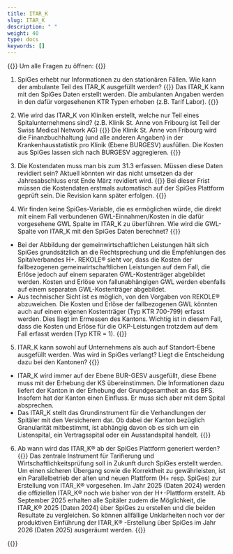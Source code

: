 ```yaml
---
title: ITAR_K 
slug: ITAR_K
description: " "
weight: 40
type: docs
keywords: []
---
```

 
{{<faqBlock>}}
Um alle Fragen zu öffnen: {{<collapsibleGroupCommand groupId="ITARK">}}

1. SpiGes erhebt nur Informationen zu den stationären Fällen. Wie kann der ambulante Teil des ITAR_K ausgefüllt werden?
{{<collapsibleBlock groupId="ITARK">}}
Das ITAR_K kann mit den SpiGes Daten erstellt werden. Die ambulanten Angaben werden in den dafür vorgesehenen KTR Typen erhoben (z.B. Tarif Labor).
{{</collapsibleBlock>}}

2. Wie wird das ITAR_K von Kliniken erstellt, welche nur Teil eines Spitalunternehmens sind? (z.B. Klinik St. Anne von Fribourg ist Teil der Swiss Medical Network AG)
{{<collapsibleBlock groupId="ITARK">}}
Die Klinik St. Anne von Fribourg wird die Finanzbuchhaltung (und alle anderen Angaben) in der Krankenhausstatistik pro Klinik (Ebene BURGESV) ausfüllen. Die Kosten aus SpiGes lassen sich nach BURGESV aggregieren.
{{</collapsibleBlock>}}

3. Die Kostendaten muss man bis zum 31.3 erfassen. Müssen diese Daten revidiert sein? Aktuell könnten wir das nicht umsetzen da der Jahresabschluss erst Ende März revidiert wird.
{{<collapsibleBlock groupId="ITARK">}}
Bei dieser Frist müssen die Kostendaten erstmals automatisch auf der SpiGes Plattform geprüft sein. Die Revision kann später erfolgen.
{{</collapsibleBlock>}}

4. Wir finden keine SpiGes-Variable, die es ermöglichen würde, die direkt mit einem Fall verbundenen GWL-Einnahmen/Kosten in die dafür vorgesehene GWL Spalte im ITAR_K zu überführen. Wie wird die GWL-Spalte von ITAR_K mit den SpiGes Daten berechnet?
{{<collapsibleBlock groupId="ITARK">}}
-	Bei der Abbildung der gemeinwirtschaftlichen Leistungen hält sich SpiGes grundsätzlich an die Rechtsprechung und die Empfehlungen des Spitalverbandes H+. REKOLE® sieht vor, dass die Kosten der fallbezogenen gemeinwirtschaftlichen Leistungen auf dem Fall, die Erlöse jedoch auf einem separaten GWL-Kostenträger abgebildet werden. Kosten und Erlöse von fallunabhängigen GWL werden ebenfalls auf einem separaten GWL-Kostenträger abgebildet.
-	Aus technischer Sicht ist es möglich, von den Vorgaben von REKOLE® abzuweichen. Die Kosten und Erlöse der fallbezogenen GWL könnten auch auf einem eigenen Kostenträger (Typ KTR 700-799) erfasst werden. Dies liegt im Ermessen des Kantons. Wichtig ist in diesem Fall, dass die Kosten und Erlöse für die OKP-Leistungen trotzdem auf dem Fall erfasst werden (Typ KTR = 1).
{{</collapsibleBlock>}}

5. ITAR_K kann sowohl auf Unternehmens als auch auf Standort-Ebene ausgefüllt werden. Was wird in SpiGes verlangt? Liegt die Entscheidung dazu bei den Kantonen?
{{<collapsibleBlock groupId="ITARK">}}
-	ITAR_K wird immer auf der Ebene BUR-GESV ausgefüllt, diese Ebene muss mit der Erhebung der KS übereinstimmen. Die Informationen dazu liefert der Kanton in der Erhebung der Grundgesamtheit an das BFS. Insofern hat der Kanton einen Einfluss. Er muss sich aber mit dem Spital absprechen.
-	Das ITAR_K stellt das Grundinstrument für die Verhandlungen der Spitäler mit den Versicherern dar. Ob dabei der Kanton bezüglich Granularität mitbestimmt, ist abhängig davon ob es sich um ein Listenspital, ein Vertragsspital oder ein Ausstandspital handelt.
{{</collapsibleBlock>}}

6. Ab wann wird das ITAR_K® ab der SpiGes Plattform generiert werden?
{{<collapsibleBlock groupId="ITARK">}}
Das zentrale Instrument für Tarifierung und Wirtschaftlichkeitsprüfung soll in Zukunft durch SpiGes erstellt werden. Um einen sicheren Übergang sowie die Korrektheit zu gewährleisten, ist ein Parallelbetrieb der alten und neuen Plattform (H+ resp. SpiGes) zur Erstellung von ITAR_K® vorgesehen. Im Jahr 2025 (Daten 2024) werden die offiziellen ITAR_K® noch wie bisher von der H+-Plattform erstellt. Ab September 2025 erhalten alle Spitäler zudem die Möglichkeit, die ITAR_K® 2025 (Daten 2024) über SpiGes zu erstellen und die beiden Resultate zu vergleichen. So können allfällige Unklarheiten noch vor der produktiven Einführung der ITAR_K® -Erstellung über SpiGes im Jahr 2026 (Daten 2025) ausgeräumt werden.
{{</collapsibleBlock>}}

{{</faqBlock>}}